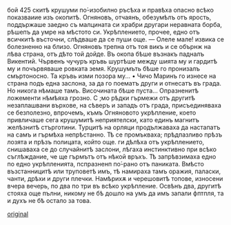 ﻿бой	425
скитѣ крушуми по́-изобилно ръсѣха и правѣха опасно всѣко показваиие изъ окопитѣ.
Огняновъ, отчаянъ, обезумѣлъ отъ ярость, поддържаше заедно съ малцината си храбри другари неравната борба, рѣшепъ да умре на мѣстото си. Укрѣплението, прочее, едно отъ всичкитѣ въсточни, слѣдваше да се пуши още.
— Олеле мале! извика се болезненно на близо.
Огняновъ трепна отъ тоя викъ и се обърнж на лѣва страна, отъ дѣто той дойде.
Въ окопа бѣше възнакъ падналъ Викентий. Чървенъ чучуръ кръвь шуртѣше между шията му и гардитѣ му и почървяваше ровката земя. Крушумъть бѣше го пронизалъ смъртоносно. Та кръвь изми позора му...
• Чичо Маринъ го изнесе на страна подъ една заслона, за да го поематъ други и отнесатъ въ града. Но никога нѣмаше тамъ. Височината бѣше пуста...
Опразненитѣ ложементи нѣмѣяха грозно. С ;мо рѣдки гърмежи отъ другитѣ незаплашвани върхове, на сѣверъ и западъ отъ града, присъединяваха се безполезно, впрочемъ, къмъ Огняновото укрѣпление, което привличаше сега крушумитѣ неприятелски, като единъ магнитъ желѣзнитѣ стърготини. Турцитѣ на орляци продължаваха да настапатъ на самъ и гърмѣха непрѣстанно. Тѣ се промъкваха; прѣдпазливо прѣзъ лозята и прѣзъ полицата, който още. ги дѣлѣха отъ укрѣплението, снишаваха се до случайнитѣ заслони, лѣгаха инстинктивно при всѣко съглѣждание, че ще гърмътъ отъ нѣкой връхъ. Тѣ запрѣвзимаха едно по едно укрѣпленията, пспразненп по́-рано отъ паниката. Вмѣсто възстанницитѣ или труповетѣ имъ, тѣ намираха тамъ оражия, паласки, чанти, дрѣхи и други плечки. Намѣрихѫ и черешовитѣ топове, износени вчера вечерь, по два по три въ всѣко укрѣпление. Освѣнъ два, другитѣ стояха още пълни, никому не бѣ дошло на умъ да имъ запали фптпля, та и духъ не бѣ остало
за това.

[original](images/474.jpg)